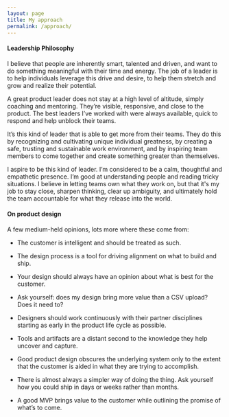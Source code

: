 ```yaml
---
layout: page
title: My approach
permalink: /approach/
---
```


#### Leadership Philosophy

I believe that people are inherently smart, talented and driven, and want to do something meaningful with their time and energy. The job of a leader is to help individuals leverage this drive and desire, to help them stretch and grow and realize their potential.

A great product leader does not stay at a high level of altitude, simply coaching and mentoring. They’re visible, responsive, and close to the product. The best leaders I’ve worked with were always available, quick to respond and help unblock their teams.

It’s this kind of leader that is able to get more from their teams. They do this by recognizing and cultivating unique individual greatness, by creating a safe, trusting and sustainable work environment, and by inspiring team members to come together and create something greater than themselves.

I aspire to be this kind of leader. I’m considered to be a calm, thoughtful and empathetic presence. I’m good at understanding people and reading tricky situations. I believe in letting teams own what they work on, but that it's my job to stay close, sharpen thinking, clear up ambiguity, and ultimately hold the team accountable for what they release into the world.

#### On product design

A few medium-held opinions, lots more where these come from:

- The customer is intelligent and should be treated as such.

- The design process is a tool for driving alignment on what to build and ship.

- Your design should always have an opinion about what is best for the customer.

- Ask yourself: does my design bring more value than a CSV upload? Does it need to?

- Designers should work continuously with their partner disciplines starting as early in the product life cycle as possible.

- Tools and artifacts are a distant second to the knowledge they help uncover and capture.

- Good product design obscures the underlying system only to the extent that the customer is aided in what they are trying to accomplish.

- There is almost always a simpler way of doing the thing. Ask yourself how you could ship in days or weeks rather than months.

- A good MVP brings value to the customer while outlining the promise of what’s to come.